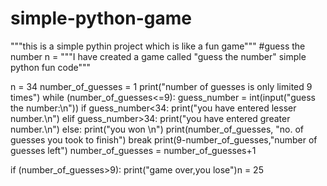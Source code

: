 # simple-python-game
"""this is a simple pythin project which is like a fun game"""
#guess the number
n = """I have created a game called "guess the number" simple
python fun code"""

n = 34
number_of_guesses = 1
print("number of guesses is only limited 9 times")
while (number_of_guesses<=9):
    guess_number = int(input("guess the number:\n"))
    if guess_number<34:
        print("you have entered lesser number.\n")
    elif guess_number>34:
        print("you have entered greater number.\n")
    else:
        print("you won \n")
        print(number_of_guesses, "no. of guesses you took to finish")
        break
    print(9-number_of_guesses,"number of guesses left")
    number_of_guesses = number_of_guesses+1

if (number_of_guesses>9):
    print("game over,you lose")n = 25

